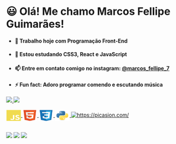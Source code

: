 <h1>😃 Olá! Me chamo Marcos Fellipe Guimarães!</h1>

- <h4>🔭 Trabalho hoje com Programação Front-End</h4>
- <h4>🌱 Estou estudando CSS3, React e JavaScript</h4>
- <h4>📫 Entre em contato comigo no instagram: <a href="https://instagram.com/marcos_fellipe_7/">@marcos_fellipe_7</a> </h4>
- <h4>⚡ Fun fact: Adoro programar comendo e escutando música </h4>
<div>
  <a href="https://github.com/Markfgui675">
  <img height="180em" src="https://github-readme-stats.vercel.app/api?username=Markfgui675&show_icons=true&theme=react&include_all_commits=true&count_private=true"/>
  <img height="180em" src="https://github-readme-stats.vercel.app/api/top-langs/?username=Markfgui675&layout=compact&langs_count=7&theme=react"/>
</div>
<div style="display: inline_block"><br>
  <img align="center" alt="Mark-Js" height="30" width="40" src="https://raw.githubusercontent.com/devicons/devicon/master/icons/javascript/javascript-plain.svg">
  <img align="center" alt="Mark-HTML" height="30" width="40" src="https://raw.githubusercontent.com/devicons/devicon/master/icons/html5/html5-original.svg">
  <img align="center" alt="Mark-CSS" height="30" width="40" src="https://raw.githubusercontent.com/devicons/devicon/master/icons/css3/css3-original.svg">
  <img align="center" alt="Mark-Python" height="30" width="40" src="https://raw.githubusercontent.com/devicons/devicon/master/icons/python/python-original.svg">
  <a href="https://picasion.com/"><img src="https://i.picasion.com/pic91/14196d06f96b8a309d90d3c3e7f84d83.gif" width="110" height="110" border="0" alt="https://picasion.com/" /></a><br /><a href="https://picasion.com/"></a>
 </div>

##
  
  <div> 
  <a href="https://www.instagram.com/marcos_fellipe_7/" target="_blank"><img src="https://img.shields.io/badge/-Instagram-%23E4405F?style=for-the-badge&logo=instagram&logoColor=white" target="_blank"></a>
  <a href = "mailto:marcosfgui2006@gmail.com"><img src="https://img.shields.io/badge/-Gmail-%23333?style=for-the-badge&logo=gmail&logoColor=white" target="_blank"></a>
  <a href="https://www.linkedin.com/in/marcos-fellipe-guimarães-18ba62218/" target="_blank"><img src="https://img.shields.io/badge/-LinkedIn-%230077B5?style=for-the-badge&logo=linkedin&logoColor=white" target="_blank"></a> 
 
</div>
